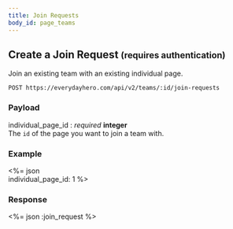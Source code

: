 ```yaml
---
title: Join Requests
body_id: page_teams
---
```

## Create a Join Request <small>(requires authentication)</small>

Join an existing team with an existing individual page.

    POST https://everydayhero.com/api/v2/teams/:id/join-requests

### Payload

individual_page_id : _required_ **integer**<br/>
The `id` of the page you want to join a team with.

### Example

<%= json \
  individual_page_id: 1
%>

### Response

<%= json :join_request %>

